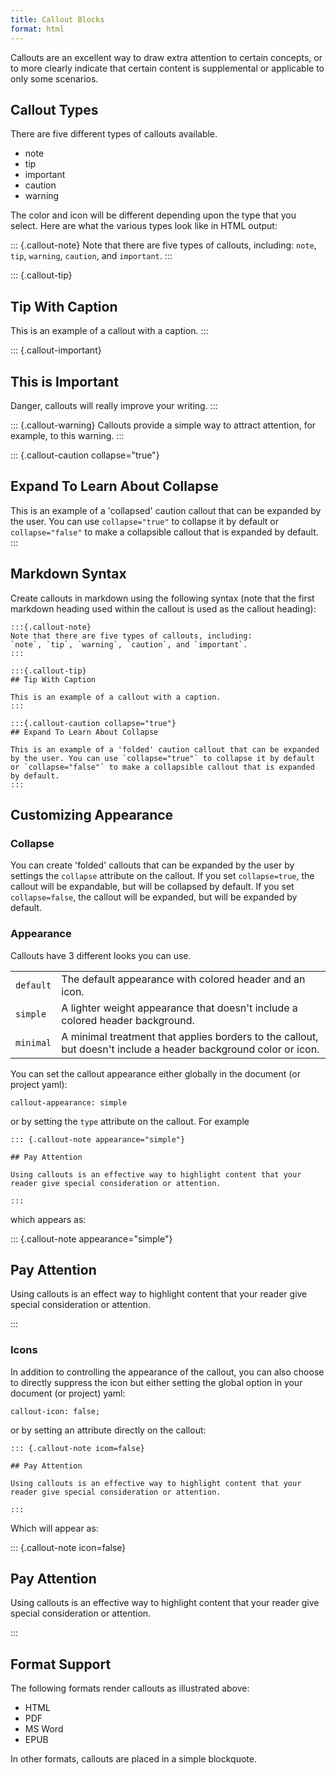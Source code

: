 ```yaml
---
title: Callout Blocks
format: html
---
```


Callouts are an excellent way to draw extra attention to certain concepts, or to more clearly indicate that certain content is supplemental or applicable to only some scenarios.

## Callout Types

There are five different types of callouts available.

-   note
-   tip
-   important
-   caution
-   warning

The color and icon will be different depending upon the type that you select. Here are what the various types look like in HTML output:

::: {.callout-note}
Note that there are five types of callouts, including: `note`, `tip`, `warning`, `caution`, and `important`.
:::

::: {.callout-tip}
## Tip With Caption

This is an example of a callout with a caption.
:::

::: {.callout-important}
## This is Important

Danger, callouts will really improve your writing.
:::

::: {.callout-warning}
Callouts provide a simple way to attract attention, for example, to this warning.
:::

::: {.callout-caution collapse="true"}
## Expand To Learn About Collapse

This is an example of a 'collapsed' caution callout that can be expanded by the user. You can use `collapse="true"` to collapse it by default or `collapse="false"` to make a collapsible callout that is expanded by default.
:::

## Markdown Syntax

Create callouts in markdown using the following syntax (note that the first markdown heading used within the callout is used as the callout heading):

``` {.markdown}
:::{.callout-note}
Note that there are five types of callouts, including:
`note`, `tip`, `warning`, `caution`, and `important`.
:::

:::{.callout-tip}
## Tip With Caption

This is an example of a callout with a caption.
:::

:::{.callout-caution collapse="true"}
## Expand To Learn About Collapse

This is an example of a 'folded' caution callout that can be expanded by the user. You can use `collapse="true"` to collapse it by default or `collapse="false"` to make a collapsible callout that is expanded by default.
:::
```

## Customizing Appearance

### Collapse

You can create 'folded' callouts that can be expanded by the user by settings the `collapse` attribute on the callout. If you set `collapse=true`, the callout will be expandable, but will be collapsed by default. If you set `collapse=false`, the callout will be expanded, but will be expanded by default.

### Appearance

Callouts have 3 different looks you can use.

|           |                                                                                                                 |
|-----------|-----------------------------------------------------------------------------------------------------------------|
| `default` | The default appearance with colored header and an icon.                                                         |
| `simple`  | A lighter weight appearance that doesn't include a colored header background.                                   |
| `minimal` | A minimal treatment that applies borders to the callout, but doesn't include a header background color or icon. |

You can set the callout appearance either globally in the document (or project yaml):

``` {.yaml}
callout-appearance: simple
```

or by setting the `type` attribute on the callout. For example

``` {.markdown}
::: {.callout-note appearance="simple"}

## Pay Attention

Using callouts is an effective way to highlight content that your reader give special consideration or attention.

:::
```

which appears as:

::: {.callout-note appearance="simple"}

## Pay Attention

Using callouts is an effect way to highlight content that your reader give special consideration or attention.

:::

### Icons
In addition to controlling the appearance of the callout, you can also choose to directly suppress the icon but either setting the global option in your document (or project) yaml:

```{.yaml}
callout-icon: false;
```

or by setting an attribute directly on the callout:

``` {.markdown}
::: {.callout-note icom=false}

## Pay Attention

Using callouts is an effective way to highlight content that your reader give special consideration or attention.

:::
```

Which will appear as:

::: {.callout-note icon=false}

## Pay Attention

Using callouts is an effective way to highlight content that your reader give special consideration or attention.

:::



## Format Support

The following formats render callouts as illustrated above:

-   HTML
-   PDF
-   MS Word
-   EPUB

In other formats, callouts are placed in a simple blockquote.
